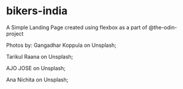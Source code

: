 # bikers-india
A Simple Landing Page created using flexbox as a part of @the-odin-project

Photos by:
 Gangadhar Koppula on Unsplash;

 Tarikul Raana on Unsplash;

 AJO JOSE on Unsplash;

 Ana Nichita on Unsplash;